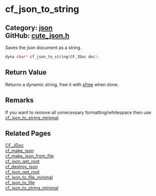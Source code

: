 [//]: # (This file is automatically generated by Cute Framework's docs parser.)
[//]: # (Do not edit this file by hand!)
[//]: # (See: https://github.com/RandyGaul/cute_framework/blob/master/samples/docs_parser.cpp)
[](../header.md ':include')

# cf_json_to_string

Category: [json](/api_reference?id=json)  
GitHub: [cute_json.h](https://github.com/RandyGaul/cute_framework/blob/master/include/cute_json.h)  
---

Saves the json document as a string.

```cpp
dyna char* cf_json_to_string(CF_JDoc doc);
```

## Return Value

Returns a dynamic string, free it with [sfree](/string/sfree.md) when done.

## Remarks

If you want to remove all unnecessary formatting/whitespace then use [cf_json_to_string_minimal](/json/cf_json_to_string_minimal.md).

## Related Pages

[CF_JDoc](/json/cf_jdoc.md)  
[cf_make_json](/json/cf_make_json.md)  
[cf_make_json_from_file](/json/cf_make_json_from_file.md)  
[cf_json_get_root](/json/cf_json_get_root.md)  
[cf_destroy_json](/json/cf_destroy_json.md)  
[cf_json_get_root](/json/cf_json_get_root.md)  
[cf_json_to_file_minimal](/json/cf_json_to_file_minimal.md)  
[cf_json_to_file](/json/cf_json_to_file.md)  
[cf_json_to_string_minimal](/json/cf_json_to_string_minimal.md)  
